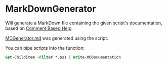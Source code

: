 # MarkDownGenerator
Will generate a MarkDown file containing the given script's documentation, based on [Comment Based Help](https://learn.microsoft.com/en-us/powershell/module/microsoft.powershell.core/about/about_comment_based_help?view=powershell-7.3).

[MDGenerator.md](MDGenerator.md) was generated using the script.

You can pipe scripts into the function:
```ps
Get-ChildItem -Filter *.ps1 | Write-MDDocumentation
```